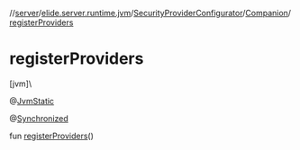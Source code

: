//[server](../../../../index.md)/[elide.server.runtime.jvm](../../index.md)/[SecurityProviderConfigurator](../index.md)/[Companion](index.md)/[registerProviders](register-providers.md)

# registerProviders

[jvm]\

@[JvmStatic](https://kotlinlang.org/api/latest/jvm/stdlib/kotlin.jvm/-jvm-static/index.html)

@[Synchronized](https://kotlinlang.org/api/latest/jvm/stdlib/kotlin.jvm/-synchronized/index.html)

fun [registerProviders](register-providers.md)()
